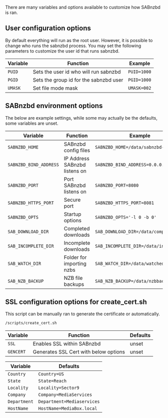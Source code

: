 There are many variables and options available to customize how SABnzbd is ran.

## User configuration options

By default everything will run as the root user. However, it is possible to change who runs the sabnzbd process.
You may set the following parameters to customize the user id that runs sabnzbd.

| Variable | Function                               | Example     |
|----------|----------------------------------------|-------------|
| `PUID`   | Sets the user id who will run sabnzbd  | `PUID=1000` |
| `PGID`   | Sets the group id for the sabnzbd user | `PGID=1000` |
| `UMASK`  | Set file mode mask                     | `UMASK=002` |

## SABnzbd environment options

The below are example settings, while some may actually be the defaults, some variables are unset.

| Variable               | Function                      | Example                               |
|------------------------|-------------------------------|---------------------------------------|
| `SABNZBD_HOME`         | SABnzbd config files          | `SABNZBD_HOME=/data/sabnzbd-home`     |
| `SABNZBD_BIND_ADDRESS` | IP Address SABnzbd listens on | `SABNZBD_BIND_ADDRESS=0.0.0.0`        |
| `SABNZBD_PORT`         | Port SABnzbd listens on       | `SABNZBD_PORT=8080`                   |
| `SABNZBD_HTTPS_PORT`   | Secure port                   | `SABNZBD_HTTPS_PORT=8081`             |
| `SABNZBD_OPTS`         | Startup options               | `SABNZBD_OPTS='-l 0 -b 0'`            |
| `SAB_DOWNLOAD_DIR`     | Completed downloads           | `SAB_DOWNLOAD_DIR=/data/completed`    |
| `SAB_INCOMPLETE_DIR`   | Incomplete downloads          | `SAB_INCOMPLETE_DIR=/data/incomplete` |
| `SAB_WATCH_DIR`        | Folder for importing nzbs     | `SAB_WATCH_DIR=/data/watched`         |
| `SAB_NZB_BACKUP`       | NZB file backups              | `SAB_NZB_BACKUP=/data/nzbbackups`     |

## SSL configuration options for create_cert.sh

This script can be manually ran to generate the certificate or automatically.

``` bash
/scripts/create_cert.sh
```

| Variable  | Function                              | Defaults |
|-----------|---------------------------------------|----------|
| `SSL`     | Enables SSL within SABnzbd            | unset    |
| `GENCERT` | Generates SSL Cert with below options | unset    |

| Variable     | Defaults                   |
|--------------|----------------------------|
| `Country`    | `Country=US`               |
| `State`      | `State=Reach`              |
| `Locality`   | `Locality=Sector9`         |
| `Company`    | `Company=MediaServices`    |
| `Department` | `Department=Mediaservices` |
| `HostName`   | `HostName=MediaBox.local`  |
